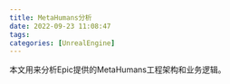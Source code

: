 ```yaml
---
title: MetaHumans分析
date: 2022-09-23 11:08:47
tags:
categories: [UnrealEngine]
---
```


本文用来分析Epic提供的MetaHumans工程架构和业务逻辑。  


